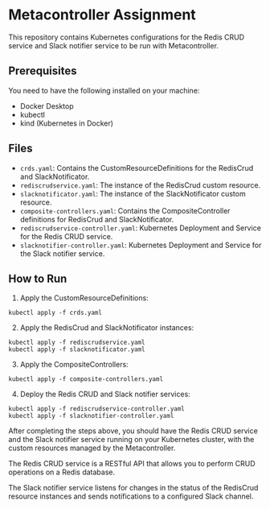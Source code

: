 # Metacontroller Assignment

This repository contains Kubernetes configurations for the Redis CRUD service and Slack notifier service to be run with Metacontroller.

## Prerequisites

You need to have the following installed on your machine:

- Docker Desktop
- kubectl
- kind (Kubernetes in Docker)

## Files

- `crds.yaml`: Contains the CustomResourceDefinitions for the RedisCrud and SlackNotificator.
- `rediscrudservice.yaml`: The instance of the RedisCrud custom resource.
- `slacknotificator.yaml`: The instance of the SlackNotificator custom resource.
- `composite-controllers.yaml`: Contains the CompositeController definitions for RedisCrud and SlackNotificator.
- `rediscrudservice-controller.yaml`: Kubernetes Deployment and Service for the Redis CRUD service.
- `slacknotifier-controller.yaml`: Kubernetes Deployment and Service for the Slack notifier service.

## How to Run

1. Apply the CustomResourceDefinitions:
````
kubectl apply -f crds.yaml
````
2. Apply the RedisCrud and SlackNotificator instances:
````
kubectl apply -f rediscrudservice.yaml
kubectl apply -f slacknotificator.yaml
````

3. Apply the CompositeControllers:

````
kubectl apply -f composite-controllers.yaml
````

4. Deploy the Redis CRUD and Slack notifier services:

````
kubectl apply -f rediscrudservice-controller.yaml
kubectl apply -f slacknotifier-controller.yaml
````


After completing the steps above, you should have the Redis CRUD service and the Slack notifier service running on your Kubernetes cluster, with the custom resources managed by the Metacontroller.

The Redis CRUD service is a RESTful API that allows you to perform CRUD operations on a Redis database.

The Slack notifier service listens for changes in the status of the RedisCrud resource instances and sends notifications to a configured Slack channel.
